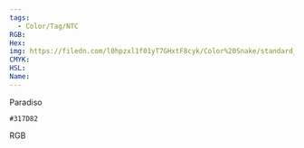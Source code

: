 ```yaml
---
tags:
  - Color/Tag/NTC
RGB:
Hex:
img: https://filedn.com/l0hpzxl1f01yT7GHxtF8cyk/Color%20Snake/standard_csv_to_svg//317D82.svg
CMYK:
HSL:
Name:
---
```

Paradiso
```palette
#317D82
```
RGB
